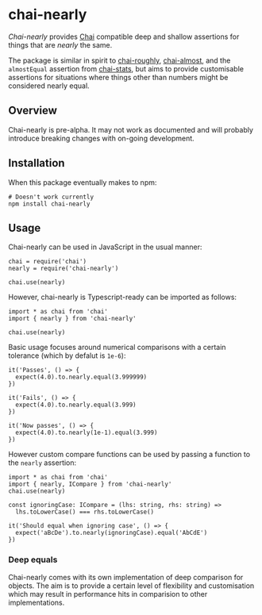 # chai-nearly

*Chai-nearly* provides [Chai](http://chaijs.com/) compatible
deep and shallow assertions
for things that are _nearly_ the same.

The package is similar in spirit to
[chai-roughly](https://github.com/Turbo87/chai-roughly),
[chai-almost](https://github.com/nmuldavin/chai-almost),
and the `almostEqual` assertion from
[chai-stats](https://github.com/chaijs/chai-stats),
but aims to provide customisable assertions for
situations where things other than numbers might be
considered nearly equal.

## Overview

Chai-nearly is pre-alpha. It may not work as documented and will
probably introduce breaking changes with on-going development.

## Installation

When this package eventually makes to npm:

```
# Doesn't work currently
npm install chai-nearly
```

## Usage

Chai-nearly can be used in JavaScript in the usual manner:

```
chai = require('chai')
nearly = require('chai-nearly')

chai.use(nearly)
```

However, chai-nearly is Typescript-ready can be
imported as follows:


```
import * as chai from 'chai'
import { nearly } from 'chai-nearly'

chai.use(nearly)
```

Basic usage focuses around numerical comparisons with a certain
tolerance (which by defalut is `1e-6`):

```
it('Passes', () => {
  expect(4.0).to.nearly.equal(3.999999)
})

it('Fails', () => {
  expect(4.0).to.nearly.equal(3.999)
})

it('Now passes', () => {
  expect(4.0).to.nearly(1e-1).equal(3.999)
})
```

However custom compare functions can be used
by passing a function to the `nearly` assertion:

```
import * as chai from 'chai'
import { nearly, ICompare } from 'chai-nearly'
chai.use(nearly)

const ignoringCase: ICompare = (lhs: string, rhs: string) =>
  lhs.toLowerCase() === rhs.toLowerCase()

it('Should equal when ignoring case', () => {
  expect('aBcDe').to.nearly(ignoringCase).equal('AbCdE')
})
```

### Deep equals

Chai-nearly comes with its own implementation of
deep comparison for objects. The aim is to provide
a certain level of flexibility and
customisation which may result in performance hits
in comparision to other implementations.

